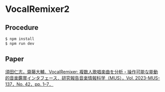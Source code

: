 # VocalRemixer2

## Procedure

```bash
$ npm install
$ npm run dev
```

## Paper

[須田仁志，齋藤大輔．VocalRemixer: 複数人歌唱楽曲を分析・操作可能な能動的音楽鑑賞インタフェース．研究報告音楽情報科学（MUS），Vol.
2023-MUS-137，No. 42，pp. 1–7．](http://id.nii.ac.jp/1001/00226237/)
